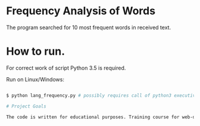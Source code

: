 # Frequency Analysis of Words

The program searched for 10 most frequent words in received text.

# How to run.

For correct work of script Python 3.5 is required.

Run on Linux/Windows:

```bash

$ python lang_frequency.py # possibly requires call of python3 executive instead of just python

# Project Goals

The code is written for educational purposes. Training course for web-developers - [DEVMAN.org](https://devman.org)
